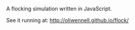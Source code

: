 A flocking simulation written in JavaScript.

See it running at: http://oliwennell.github.io/flock/
